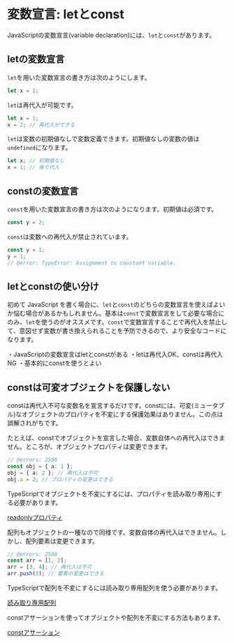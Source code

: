 # 変数宣言: letとconst

JavaScriptの変数宣言(variable declaration)には、`let`と`const`があります。

## letの変数宣言

`let`を用いた変数宣言の書き方は次のようにします。

```ts twoslash
let x = 1;
```

`let`は再代入が可能です。

```ts twoslash
let x = 1;
x = 2; // 再代入ができる
```

`let`は変数の初期値なしで変数定義できます。初期値なしの変数の値は`undefined`になります。

```js twoslash
let x; // 初期値なし
x = 1; // 後で代入
```

## constの変数宣言

`const`を用いた変数宣言の書き方は次のようになります。初期値は必須です。

```js twoslash
const y = 2;
```

`const`は変数への再代入が禁止されています。

```js twoslash
const y = 1;
y = 1;
// @error: TypeError: Assignment to constant variable.
```

## letとconstの使い分け

初めて JavaScript を書く場合に、`let`と`const`のどちらの変数宣言を使えばよいか悩む場合があるかもしれません。基本は`const`で変数宣言をして必要な場合にのみ、`let`を使うのがオススメです。`const`で変数宣言することで再代入を禁止して、意図せず変数が書き換えられることを予防できるので、より安全なコードになります。

<PostILearned>

・JavaScriptの変数宣言はletとconstがある
・letは再代入OK、constは再代入NG
・基本的にconstを使うとよい

</PostILearned>

## constは可変オブジェクトを保護しない

constは再代入不可な変数名を宣言するだけです。constには、可変(ミュータブル)なオブジェクトのプロパティを不変にする保護効果はありません。この点は誤解されがちです。

たとえば、constでオブジェクトを宣言した場合、変数自体への再代入はできません。ところが、オブジェクトプロパティは変更できます。

```ts twoslash
// @errors: 2588
const obj = { a: 1 };
obj = { a: 2 }; // 再代入は不可
obj.a = 2; // プロパティの変更はできる
```

TypeScriptでオブジェクトを不変にするには、プロパティを読み取り専用にする必要があります。

[readonlyプロパティ](./object/readonly-property.md)

配列もオブジェクトの一種なので同様です。変数自体の再代入はできません。しかし、配列要素は変更できます。

```ts twoslash
// @errors: 2588
const arr = [1, 2];
arr = [3, 4]; // 再代入は不可
arr.push(3); // 要素の変更はできる
```

TypeScriptで配列を不変にするには読み取り専用配列を使う必要があります。

[読み取り専用配列](./array/readonly-array.md)

constアサーションを使ってオブジェクトや配列を不変にする方法もあります。

[constアサーション](./const-assertion.md)
